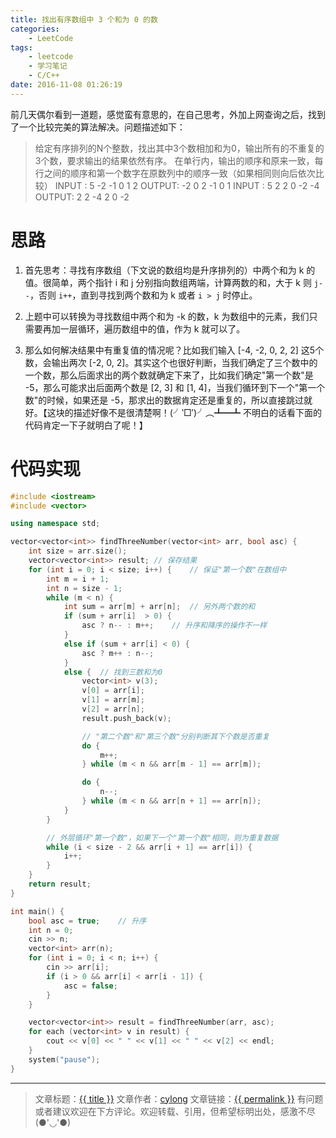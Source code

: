```yaml
---
title: 找出有序数组中 3 个和为 0 的数
categories:
    - LeetCode
tags:
    - leetcode
    - 学习笔记
    - C/C++
date: 2016-11-08 01:26:19
---
```


前几天偶尔看到一道题，感觉蛮有意思的，在自己思考，外加上网查询之后，找到了一个比较完美的算法解决。问题描述如下：

>  给定有序排列的N个整数，找出其中3个数相加和为0，输出所有的不重复的3个数，要求输出的结果依然有序。
>  在单行内，输出的顺序和原来一致，每行之间的顺序和第一个数字在原数列中的顺序一致（如果相同则向后依次比较）
>  INPUT :
>  5
>  -2 -1 0 1 2
>  OUTPUT:
>  -2 0 2
>  -1 0 1
>  INPUT :
>  5
>  2 2 0 -2 -4
>  OUTPUT:
>  2 2 -4
>  2 0 -2

<!-- more -->

# 思路

1. 首先思考：寻找有序数组（下文说的数组均是升序排列的）中两个和为 k 的值。很简单，两个指针 i 和 j 分别指向数组两端，计算两数的和，大于 k 则 `j--`，否则 `i++`，直到寻找到两个数和为 k 或者 `i > j` 时停止。

2. 上题中可以转换为寻找数组中两个和为 -k 的数，k 为数组中的元素，我们只需要再加一层循环，遍历数组中的值，作为 k 就可以了。

3. 那么如何解决结果中有重复值的情况呢？比如我们输入 [-4, -2, 0, 2, 2] 这5个数，会输出两次 [-2, 0, 2]。其实这个也很好判断，当我们确定了三个数中的一个数，那么后面求出的两个数就确定下来了，比如我们确定"第一个数"是 -5，那么可能求出后面两个数是 [2, 3] 和 [1, 4]，当我们循环到下一个"第一个数"的时候，如果还是 -5，那求出的数据肯定还是重复的，所以直接跳过就好。【这块的描述好像不是很清楚啊！(╯‵□′)╯︵┻━┻ 不明白的话看下面的代码肯定一下子就明白了呢！】

# 代码实现

```c++
#include <iostream>
#include <vector>

using namespace std;

vector<vector<int>> findThreeNumber(vector<int> arr, bool asc) {
	int size = arr.size();
	vector<vector<int>> result;	// 保存结果
	for (int i = 0; i < size; i++) {	// 保证"第一个数"在数组中
		int m = i + 1;
		int n = size - 1;
		while (m < n) {
			int sum = arr[m] + arr[n];	// 另外两个数的和
			if (sum + arr[i]  > 0) {
				asc ? n-- : m++;	// 升序和降序的操作不一样
			}
			else if (sum + arr[i] < 0) {
				asc ? m++ : n--;
			}
			else {	// 找到三数和为0
				vector<int> v(3);
				v[0] = arr[i];
				v[1] = arr[m];
				v[2] = arr[n];
				result.push_back(v);

				// "第二个数"和"第三个数"分别判断其下个数是否重复
				do {
					m++;
				} while (m < n && arr[m - 1] == arr[m]);

				do {
					n--;
				} while (m < n && arr[n + 1] == arr[n]);
			}
		}

		// 外层循环"第一个数"，如果下一个"第一个数"相同，则为重复数据
		while (i < size - 2 && arr[i + 1] == arr[i]) {
			i++;
		}
	}
	return result;
}

int main() {
	bool asc = true;	// 升序
	int n = 0;
	cin >> n;
	vector<int> arr(n);
	for (int i = 0; i < n; i++) {
		cin >> arr[i];
		if (i > 0 && arr[i] < arr[i - 1]) {
			asc = false;
		}
	}

	vector<vector<int>> result = findThreeNumber(arr, asc);
	for each (vector<int> v in result) {
		cout << v[0] << " " << v[1] << " " << v[2] << endl;
	}
	system("pause");
}
```

---

> 文章标题：<a href='{{ permalink }}' title='{{ title }}' >{{ title }}</a>
> 文章作者：[cylong](http://www.cylong.com/about/ "cylong")
> 文章链接：<a href='{{ permalink }}' title='{{ title }}' >{{ permalink }}</a>
> 有问题或者建议欢迎在下方评论。欢迎转载、引用，但希望标明出处，感激不尽(●'◡'●)

